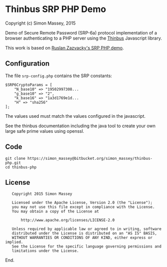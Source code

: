 # Thinbus SRP PHP Demo

Copyright (c) Simon Massey, 2015

Demo of Secure Remote Password (SRP-6a) protocol implementation of a browser authenticating to a PHP server using the [Thinbus](https://bitbucket.org/simon_massey/thinbus-srp-js) Javascript library. 

This work is based on [Ruslan Zazvacky's SRP PHP demo](https://github.com/RuslanZavacky/srp-6a-demo). 

## Configuration

The file `srp-config.php` contains the SRP constants: 

```
$SRP6CryptoParams = [
    "N_base10" => "19502997308...
    "g_base10" => "2",
    "k_base16" => "1a3d1769e1d...
    "H" => "sha256"
];
```

The values used must match the values configured in the javascript.  

See the thinbus documentation including the java tool to create your own large safe prime values using openssl. 

## Code

```
git clone https://simon_massey@bitbucket.org/simon_massey/thinbus-php.git
cd thinbus-php
```

## License

```
   Copyright 2015 Simon Massey

   Licensed under the Apache License, Version 2.0 (the "License");
   you may not use this file except in compliance with the License.
   You may obtain a copy of the License at

       http://www.apache.org/licenses/LICENSE-2.0

   Unless required by applicable law or agreed to in writing, software
   distributed under the License is distributed on an "AS IS" BASIS,
   WITHOUT WARRANTIES OR CONDITIONS OF ANY KIND, either express or implied.
   See the License for the specific language governing permissions and
   limitations under the License.
```
   
End.
